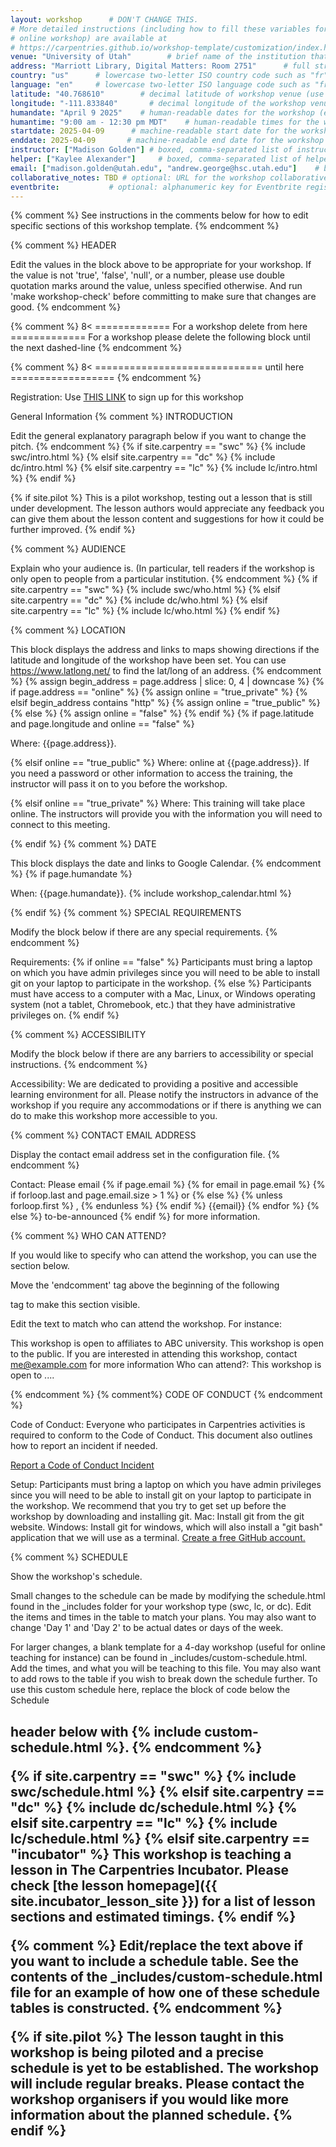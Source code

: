 ```yaml
---
layout: workshop      # DON'T CHANGE THIS.
# More detailed instructions (including how to fill these variables for an
# online workshop) are available at
# https://carpentries.github.io/workshop-template/customization/index.html
venue: "University of Utah"        # brief name of the institution that hosts the workshop without address (e.g., "Euphoric State University")
address: "Marriott Library, Digital Matters: Room 2751"      # full street address of workshop (e.g., "Room A, 123 Forth Street, Blimingen, Euphoria"), videoconferencing URL, or 'online'
country: "us"      # lowercase two-letter ISO country code such as "fr" (see https://en.wikipedia.org/wiki/ISO_3166-1#Current_codes) for the institution that hosts the workshop
language: "en"     # lowercase two-letter ISO language code such as "fr" (see https://en.wikipedia.org/wiki/List_of_ISO_639-1_codes) for the workshop
latitude: "40.768610"        # decimal latitude of workshop venue (use https://www.latlong.net/)
longitude: "-111.833840"       # decimal longitude of the workshop venue (use https://www.latlong.net)
humandate: "April 9 2025"    # human-readable dates for the workshop (e.g., "Feb 17-18, 2020")
humantime: "9:00 am - 12:30 pm MDT"    # human-readable times for the workshop e.g., "9:00 am - 4:30 pm CEST (7:00 am - 2:30 pm UTC)"
startdate: 2025-04-09      # machine-readable start date for the workshop in YYYY-MM-DD format like 2015-01-01
enddate: 2025-04-09       # machine-readable end date for the workshop in YYYY-MM-DD format like 2015-01-02
instructor: ["Madison Golden"] # boxed, comma-separated list of instructors' names as strings, like ["Kay McNulty", "Betty Jennings", "Betty Snyder"]
helper: ["Kaylee Alexander"]     # boxed, comma-separated list of helpers' names, like ["Marlyn Wescoff", "Fran Bilas", "Ruth Lichterman"]
email: ["madison.golden@utah.edu", "andrew.george@hsc.utah.edu"]    # boxed, comma-separated list of contact email addresses for the host, lead instructor, or whoever else is handling questions, like ["marlyn.wescoff@example.org", "fran.bilas@example.org", "ruth.lichterman@example.org"]
collaborative_notes: TBD # optional: URL for the workshop collaborative notes, e.g. an Etherpad or Google Docs document (e.g., https://pad.carpentries.org/2015-01-01-euphoria)
eventbrite:           # optional: alphanumeric key for Eventbrite registration, e.g., "1234567890AB" (if Eventbrite is being used)
---
```


{% comment %} See instructions in the comments below for how to edit specific sections of this workshop template. {% endcomment %}

{% comment %} HEADER

Edit the values in the block above to be appropriate for your workshop. If the value is not 'true', 'false', 'null', or a number, please use double quotation marks around the value, unless specified otherwise. And run 'make workshop-check' before committing to make sure that changes are good. {% endcomment %}

{% comment %} 8< ============= For a workshop delete from here ============= For a workshop please delete the following block until the next dashed-line {% endcomment %}

{% comment %} 8< ============================= until here ================== {% endcomment %}

Registration: Use [THIS LINK](https://t.e2ma.net/click/r535aj/r5f3k6cd/7p69gq) to sign up for this workshop 

General Information
{% comment %} INTRODUCTION

Edit the general explanatory paragraph below if you want to change the pitch. {% endcomment %} {% if site.carpentry == "swc" %} {% include swc/intro.html %} {% elsif site.carpentry == "dc" %} {% include dc/intro.html %} {% elsif site.carpentry == "lc" %} {% include lc/intro.html %} {% endif %}

{% if site.pilot %} This is a pilot workshop, testing out a lesson that is still under development. The lesson authors would appreciate any feedback you can give them about the lesson content and suggestions for how it could be further improved. {% endif %}

{% comment %} AUDIENCE

Explain who your audience is. (In particular, tell readers if the workshop is only open to people from a particular institution. {% endcomment %} {% if site.carpentry == "swc" %} {% include swc/who.html %} {% elsif site.carpentry == "dc" %} {% include dc/who.html %} {% elsif site.carpentry == "lc" %} {% include lc/who.html %} {% endif %}

{% comment %} LOCATION

This block displays the address and links to maps showing directions if the latitude and longitude of the workshop have been set. You can use https://www.latlong.net/ to find the lat/long of an address. {% endcomment %} {% assign begin_address = page.address | slice: 0, 4 | downcase %} {% if page.address == "online" %} {% assign online = "true_private" %} {% elsif begin_address contains "http" %} {% assign online = "true_public" %} {% else %} {% assign online = "false" %} {% endif %} {% if page.latitude and page.longitude and online == "false" %}

Where: {{page.address}}.

{% elsif online == "true_public" %}
Where: online at {{page.address}}. If you need a password or other information to access the training, the instructor will pass it on to you before the workshop.

{% elsif online == "true_private" %}
Where: This training will take place online. The instructors will provide you with the information you will need to connect to this meeting.

{% endif %}
{% comment %} DATE

This block displays the date and links to Google Calendar. {% endcomment %} {% if page.humandate %}

When: {{page.humandate}}. {% include workshop_calendar.html %}

{% endif %}
{% comment %} SPECIAL REQUIREMENTS

Modify the block below if there are any special requirements. {% endcomment %}

Requirements: {% if online == "false" %} Participants must bring a laptop on which you have admin privileges since you will need to be able to install git on your laptop to participate in the workshop. {% else %} Participants must have access to a computer with a Mac, Linux, or Windows operating system (not a tablet, Chromebook, etc.) that they have administrative privileges on. {% endif %}

{% comment %} ACCESSIBILITY

Modify the block below if there are any barriers to accessibility or special instructions. {% endcomment %}

Accessibility: We are dedicated to providing a positive and accessible learning environment for all. Please notify the instructors in advance of the workshop if you require any accommodations or if there is anything we can do to make this workshop more accessible to you.


{% comment %} CONTACT EMAIL ADDRESS

Display the contact email address set in the configuration file. {% endcomment %}

Contact: Please email {% if page.email %} {% for email in page.email %} {% if forloop.last and page.email.size > 1 %} or {% else %} {% unless forloop.first %} , {% endunless %} {% endif %} {{email}} {% endfor %} {% else %} to-be-announced {% endif %} for more information.

{% comment %} WHO CAN ATTEND?

If you would like to specify who can attend the workshop, you can use the section below.

Move the 'endcomment' tag above the beginning of the following

tag to make this section visible.

Edit the text to match who can attend the workshop. For instance:

This workshop is open to affiliates to ABC university.
This workshop is open to the public.
If you are interested in attending this workshop, contact me@example.com for more information
Who can attend?: This workshop is open to ....

{% endcomment %}
{% comment%} CODE OF CONDUCT {% endcomment %}

Code of Conduct: Everyone who participates in Carpentries activities is required to conform to the Code of Conduct. This document also outlines how to report an incident if needed.

[Report a Code of Conduct Incident](https://goo.gl/forms/KoUfO53Za3apOuOK2)

Setup: Participants must bring a laptop on which you have admin privileges since you will need to be able to install git on your laptop to participate in the workshop. We recommend that you try to get set up before the workshop by downloading and installing git.
Mac: Install git from the git website.
Windows: Install git for windows, which will also install a "git bash" application that we will use as a terminal.
[Create a free GitHub account.](https://docs.github.com/en/get-started/start-your-journey/creating-an-account-on-github)

{% comment %} SCHEDULE

Show the workshop's schedule.

Small changes to the schedule can be made by modifying the schedule.html found in the _includes folder for your workshop type (swc, lc, or dc). Edit the items and times in the table to match your plans. You may also want to change 'Day 1' and 'Day 2' to be actual dates or days of the week.

For larger changes, a blank template for a 4-day workshop (useful for online teaching for instance) can be found in _includes/custom-schedule.html. Add the times, and what you will be teaching to this file. You may also want to add rows to the table if you wish to break down the schedule further. To use this custom schedule here, replace the block of code below the Schedule <h2> header below with {% include custom-schedule.html %}. {% endcomment %}

{% if site.carpentry == "swc" %} {% include swc/schedule.html %} {% elsif site.carpentry == "dc" %} {% include dc/schedule.html %} {% elsif site.carpentry == "lc" %} {% include lc/schedule.html %} {% elsif site.carpentry == "incubator" %} This workshop is teaching a lesson in The Carpentries Incubator. Please check [the lesson homepage]({{ site.incubator_lesson_site }}) for a list of lesson sections and estimated timings. {% endif %}

{% comment %} Edit/replace the text above if you want to include a schedule table. See the contents of the _includes/custom-schedule.html file for an example of how one of these schedule tables is constructed. {% endcomment %}

{% if site.pilot %} The lesson taught in this workshop is being piloted and a precise schedule is yet to be established. The workshop will include regular breaks. Please contact the workshop organisers if you would like more information about the planned schedule. {% endif %}
